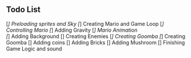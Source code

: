## Todo List
[*] Preloading sprites and Sky
[*] Creating Mario and Game Loop
[*] Controlling Mario 
[*] Adding Gravity
[*] Mario Animation  
[*] Adding Background 
[] Creating Enemies
    [*] Creating Goomba
    [*] Creating Goomba
[] Adding coins 
[] Adding Bricks
[] Adding Mushroom
[] Finishing Game Logic and sound
